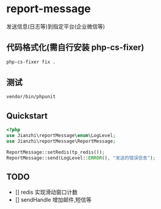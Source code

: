# report-message

发送信息(日志等)到指定平台(企业微信等)

## 代码格式化(需自行安装 php-cs-fixer)

```bash  
php-cs-fixer fix .
```

## 测试

```bash  
vendor/bin/phpunit
```


## Quickstart

```php
<?php
use Jianzhi\reportMessage\enum\LogLevel;
use Jianzhi\reportMessage\ReportMessage;

ReportMessage::setRedis(tp_redis());
ReportMessage::send(LogLevel::ERROR(), "发送的错误信息");
```

## TODO

- [] redis 实现滑动窗口计数
- [] sendHandle 增加邮件,短信等
